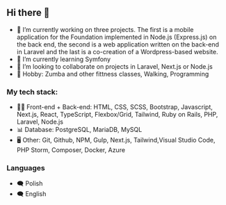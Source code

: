 ## Hi there 👋
- 🔭 I’m currently working on three projects. The first is a mobile application for the Foundation implemented in Node.js (Express.js) on the back end, the second is a web application written on the back-end in Laravel and the last is a co-creation of a Wordpress-based website.
- 🌱 I’m currently learning Symfony
- 👯 I’m looking to collaborate on projects in Laravel, Next.js or Node.js
- :palm_tree: Hobby: Zumba and other fittness classes, Walking, Programming
### My tech stack:
- :technologist: Front-end + Back-end:
 HTML, CSS, SCSS, Bootstrap, Javascript, Next.js, React, TypeScript, Flexbox/Grid, Tailwind, Ruby on Rails, PHP, Laravel, Node.js
- :bar_chart: Database:
PostgreSQL, MariaDB, MySQL
- :desktop_computer: Other:
Git, Github, NPM, Gulp, Next.js, Tailwind,Visual Studio Code, PHP Storm, Composer, Docker, Azure
### Languages
- :left_speech_bubble: Polish
- :left_speech_bubble: English

<!--
**anetagloc/anetagloc** is a ✨ _special_ ✨ repository because its `README.md` (this file) appears on your GitHub profile.

Here are some ideas to get you started:

- 🔭 I’m currently working on ...
- 🌱 I’m currently learning ...
- 👯 I’m looking to collaborate on ...
- 🤔 I’m looking for help with ...
- 💬 Ask me about ...
- 📫 How to reach me: ...
- 😄 Pronouns: ...
- ⚡ Fun fact: ...
-->
